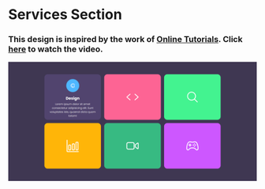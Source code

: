 # Services Section
### This design is inspired by the work of [Online Tutorials](https://www.youtube.com/@OnlineTutorialsYT). Click [here](https://youtu.be/hgy8kQ_LUps) to watch the video.

![preview img](/preview.png)
